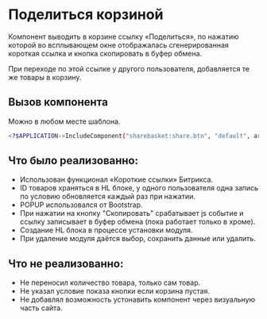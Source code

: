 # Поделиться корзиной

Компонент выводить в корзине ссылку «Поделиться», по нажатию которой во всплывающем окне отображалась сгенерированная короткая ссылка и кнопка скопировать в буфер обмена.

При переходе по этой ссылке у другого пользователя, добавляется те же товары в корзину.

## Вызов компонента 
Можно в любом месте шаблона. 
```sh
<?$APPLICATION->IncludeComponent("sharebasket:share.btn", "default", array(),false);?>
```

## Что было реализованно: 

- Использован функционал «Короткие ссылки» Битрикса.
- ID товаров храняться в HL блоке, у одного пользователя одна запись по условию обновляется каждый раз при нажатии.
- POPUP использовался от Bootstrap. 
- При нажатии на кнопку "Скопировать" срабатывает js событие и ссылку записывает в буфер обмена (пока работает только в хроме). 
- Создание HL блока в процессе установки модуля.
- При удаление модуля даётся выбор, сохранить данные или удалить.

## Что не реализованно:

- Не переносил количество товара, только сам товар.
- Не указал условие показа кнопки если корзина пустая.
- Не добавлял возможность устонавить компонент через визуальную часть сайта.

